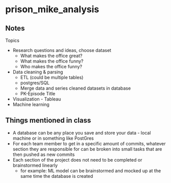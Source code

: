 # prison_mike_analysis

## Notes

Topics
- Research questions and ideas, choose dataset
  - What makes the office great?
  - What makes the office funny?
  - Who makes the office funny?
- Data cleaning & parsing
  - ETL (could be multiple tables)
  - postgres/SQL
  - Merge data and series cleaned datasets in database
  - PK-Episode Title
- Visualization - Tableau
- Machine learning

## Things mentioned in class

- A database can be any place you save and store your data - local machine or in something like PostGres
- For each team member to get in a specific amount of commits, whatever section they are responsible for can be broken into small tasks that are then pushed as new commits
- Each section of the project does not need to be completed or brainstormed linearly
  - for example: ML model can be brainstormed and mocked up at the same time the database is created

